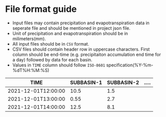 # File format guide  

- Input files may contain precipitation and evapotranspiration data in seperate file and should be mentioned in project json file.
- Unit of precipitation and evapotranspiration should be in milimeters(mm). 
- All input files should be in `CSV` format. 
- CSV files should contain header row in uppercase characters. First column should be end-time (e.g. precipitaiton accumulation end time for a day) followed by data for each basin.
- Values in `TIME` column should follow `ISO-8601` specification(%Y-%m-%dT%H:%M:%S) 

|TIME               |SUBBASIN-1|SUBBASIN-2| ..... |
|-------------------|----------|----------|-------|
|2021-12-01T12:00:00|   10.5   |   1.5    |       | 
|2021-12-01T13:00:00|   0.55   |   2.7    |       |
|2021-12-01T14:00:00|   12.5   |   8.1    |       | 